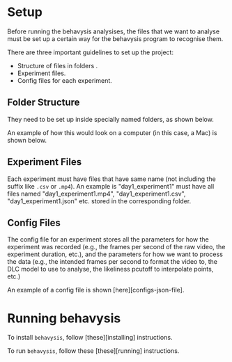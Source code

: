 # Setup

Before running the behavysis analysises, the files that we want to analyse must be set up a certain way for the behavysis program to recognise them.

There are three important guidelines to set up the project:

- Structure of files in folders .
- Experiment files.
- Config files for each experiment.

## Folder Structure

They need to be set up inside specially named folders, as shown below.

An example of how this would look on a computer (in this case, a Mac) is shown below.


## Experiment Files

Each experiment must have files that have same name (not including the suffix like `.csv` or `.mp4`). An example is "day1_experiment1" must have all files named "day1_experiment1.mp4", "day1_experiment1.csv", "day1_experiment1.json" etc. stored in the corresponding folder.

## Config Files

The config file for an experiment stores all the parameters for how the experiment was recorded (e.g., the frames per second of the raw video, the experiment duration, etc.), and the parameters for how we want to process the data (e.g., the intended frames per second to format the video to, the DLC model to use to analyse, the likeliness pcutoff to interpolate points, etc.)

An example of a config file is shown [here][configs-json-file].

# Running behavysis

To install `behavysis`, follow [these][installing] instructions.

To run `behavysis`, follow these [these][running] instructions.

